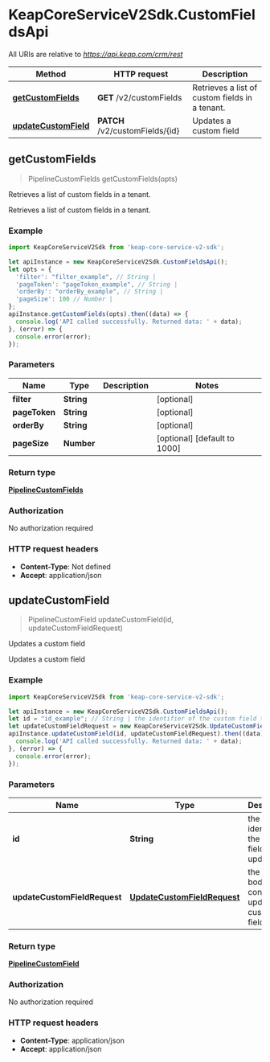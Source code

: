# KeapCoreServiceV2Sdk.CustomFieldsApi

All URIs are relative to *https://api.keap.com/crm/rest*

Method | HTTP request | Description
------------- | ------------- | -------------
[**getCustomFields**](CustomFieldsApi.md#getCustomFields) | **GET** /v2/customFields | Retrieves a list of custom fields in a tenant.
[**updateCustomField**](CustomFieldsApi.md#updateCustomField) | **PATCH** /v2/customFields/{id} | Updates a custom field



## getCustomFields

> PipelineCustomFields getCustomFields(opts)

Retrieves a list of custom fields in a tenant.

Retrieves a list of custom fields in a tenant.

### Example

```javascript
import KeapCoreServiceV2Sdk from 'keap-core-service-v2-sdk';

let apiInstance = new KeapCoreServiceV2Sdk.CustomFieldsApi();
let opts = {
  'filter': "filter_example", // String | 
  'pageToken': "pageToken_example", // String | 
  'orderBy': "orderBy_example", // String | 
  'pageSize': 100 // Number | 
};
apiInstance.getCustomFields(opts).then((data) => {
  console.log('API called successfully. Returned data: ' + data);
}, (error) => {
  console.error(error);
});

```

### Parameters


Name | Type | Description  | Notes
------------- | ------------- | ------------- | -------------
 **filter** | **String**|  | [optional] 
 **pageToken** | **String**|  | [optional] 
 **orderBy** | **String**|  | [optional] 
 **pageSize** | **Number**|  | [optional] [default to 1000]

### Return type

[**PipelineCustomFields**](PipelineCustomFields.md)

### Authorization

No authorization required

### HTTP request headers

- **Content-Type**: Not defined
- **Accept**: application/json


## updateCustomField

> PipelineCustomField updateCustomField(id, updateCustomFieldRequest)

Updates a custom field

Updates a custom field

### Example

```javascript
import KeapCoreServiceV2Sdk from 'keap-core-service-v2-sdk';

let apiInstance = new KeapCoreServiceV2Sdk.CustomFieldsApi();
let id = "id_example"; // String | the identifier of the custom field to update
let updateCustomFieldRequest = new KeapCoreServiceV2Sdk.UpdateCustomFieldRequest(); // UpdateCustomFieldRequest | the request body containing updated custom field details
apiInstance.updateCustomField(id, updateCustomFieldRequest).then((data) => {
  console.log('API called successfully. Returned data: ' + data);
}, (error) => {
  console.error(error);
});

```

### Parameters


Name | Type | Description  | Notes
------------- | ------------- | ------------- | -------------
 **id** | **String**| the identifier of the custom field to update | 
 **updateCustomFieldRequest** | [**UpdateCustomFieldRequest**](UpdateCustomFieldRequest.md)| the request body containing updated custom field details | 

### Return type

[**PipelineCustomField**](PipelineCustomField.md)

### Authorization

No authorization required

### HTTP request headers

- **Content-Type**: application/json
- **Accept**: application/json

